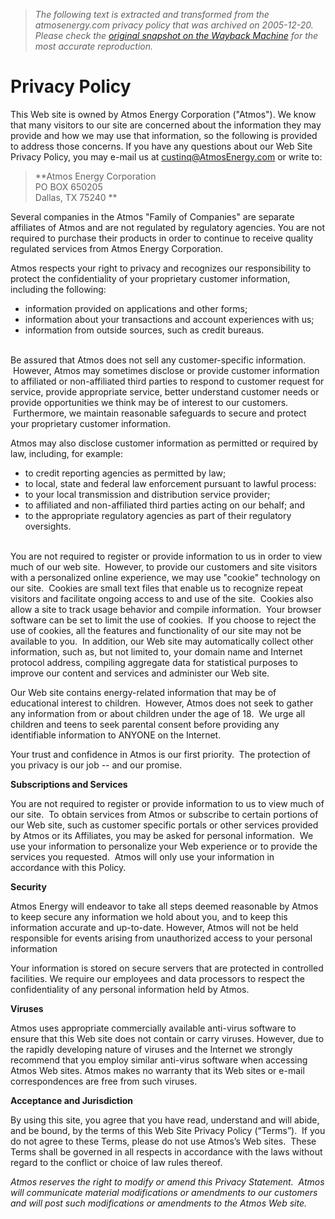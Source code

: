 > *The following text is extracted and transformed from the atmosenergy.com privacy policy that was archived on 2005-12-20. Please check the [original snapshot on the Wayback Machine](https://web.archive.org/web/20051220012455id_/http%3A//atmosenergy.com/home/privacy_policy.html) for the most accurate reproduction.*

# Privacy Policy

  


This Web site is owned by Atmos Energy Corporation ("Atmos"). We know that many visitors to our site are concerned about the information they may provide and how we may use that information, so the following is provided to address those concerns. If you have any questions about our Web Site Privacy Policy, you may e-mail us at [custinq@AtmosEnergy.com](mailto:custinq@atmosenergy.com?subject=Web%20Site%20Privacy%20Policy) or write to: 

> **Atmos Energy Corporation  
>  PO BOX 650205  
>  Dallas, TX 75240 **

Several companies in the Atmos "Family of Companies" are separate affiliates of Atmos and are not regulated by regulatory agencies. You are not required to purchase their products in order to continue to receive quality regulated services from Atmos Energy Corporation. 

Atmos respects your right to privacy and recognizes our responsibility to protect the confidentiality of your proprietary customer information, including the following: 

  * information provided on applications and other forms; 
  * information about your transactions and account experiences with us; 
  * information from outside sources, such as credit bureaus.   
 



Be assured that Atmos does not sell any customer-specific information.  However, Atmos may sometimes disclose or provide customer information to affiliated or non-affiliated third parties to respond to customer request for service, provide appropriate service, better understand customer needs or provide opportunities we think may be of interest to our customers.  Furthermore, we maintain reasonable safeguards to secure and protect your proprietary customer information. 

Atmos may also disclose customer information as permitted or required by law, including, for example: 

  * to credit reporting agencies as permitted by law; 
  * to local, state and federal law enforcement pursuant to lawful process: 
  * to your local transmission and distribution service provider; 
  * to affiliated and non-affiliated third parties acting on our behalf; and 
  * to the appropriate regulatory agencies as part of their regulatory oversights.   
 



You are not required to register or provide information to us in order to view much of our web site.  However, to provide our customers and site visitors with a personalized online experience, we may use "cookie" technology on our site.  Cookies are small text files that enable us to recognize repeat visitors and facilitate ongoing access to and use of the site.  Cookies also allow a site to track usage behavior and compile information.  Your browser software can be set to limit the use of cookies.  If you choose to reject the use of cookies, all the features and functionality of our site may not be available to you.  In addition, our Web site may automatically collect other information, such as, but not limited to, your domain name and Internet protocol address, compiling aggregate data for statistical purposes to improve our content and services and administer our Web site. 

Our Web site contains energy-related information that may be of educational interest to children.  However, Atmos does not seek to gather any information from or about children under the age of 18.  We urge all children and teens to seek parental consent before providing any identifiable information to ANYONE on the Internet. 

Your trust and confidence in Atmos is our first priority.  The protection of you privacy is our job -- and our promise. 

**Subscriptions and Services**

You are not required to register or provide information to us to view much of our site.  To obtain services from Atmos or subscribe to certain portions of our Web site, such as customer specific portals or other services provided by Atmos or its Affiliates, you may be asked for personal information.  We use your information to personalize your Web experience or to provide the services you requested.  Atmos will only use your information in accordance with this Policy. 

**Security**

Atmos Energy will endeavor to take all steps deemed reasonable by Atmos to keep secure any information we hold about you, and to keep this information accurate and up-to-date. However, Atmos will not be held responsible for events arising from unauthorized access to your personal information  

Your information is stored on secure servers that are protected in controlled facilities. We require our employees and data processors to respect the confidentiality of any personal information held by Atmos. 

**Viruses**

Atmos uses appropriate commercially available anti-virus software to ensure that this Web site does not contain or carry viruses. However, due to the rapidly developing nature of viruses and the Internet we strongly recommend that you employ similar anti-virus software when accessing Atmos Web sites. Atmos makes no warranty that its Web sites or e-mail correspondences are free from such viruses. 

**Acceptance and Jurisdiction**

By using this site, you agree that you have read, understand and will abide, and be bound, by the terms of this Web Site Privacy Policy (“Terms”).  If you do not agree to these Terms, please do not use Atmos’s Web sites.  These Terms shall be governed in all respects in accordance with the laws without regard to the conflict or choice of law rules thereof.  

_Atmos reserves the right to modify or amend this Privacy Statement.  Atmos will communicate material modifications or amendments to our customers and will post such modifications or amendments to the Atmos Web site._

  
 
